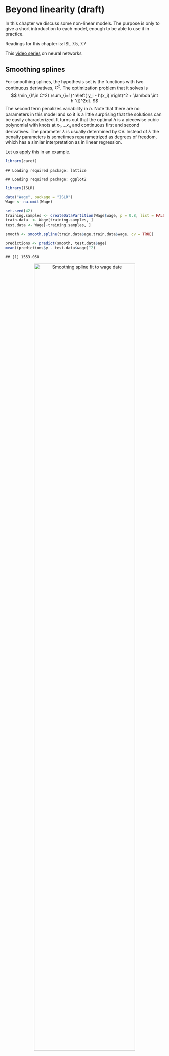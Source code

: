 # Beyond linearity (draft)

In this chapter we discuss some non-linear models. The purpose is only to give a short introduction to each model, enough to be able to use it in practice.

Readings for this chapter is:
ISL 7.5, 7.7

This [video series](https://www.youtube.com/playlist?list=PLZHQObOWTQDNU6R1_67000Dx_ZCJB-3pi) on neural networks

## Smoothing splines

For smoothing splines, the hypothesis set is the functions with two continuous derivatives, $C^2$. The optimization problem that it solves is
$$
\min_{h\in C^2} \sum_{i=1}^n\left( y_i - h(x_i) \right)^2 + \lambda \int h''(t)^2dt.
$$
The second term penalizes variability in $h$. Note that there are no parameters in this model and so it is a little surprising that the solutions can be easily characterized. It turns out that the optimal $h$ is a piecewise cubic polynomial with knots at $x_1,\ldots x_n$ and continuous first and second derivatives. The parameter $\lambda$ is usually determined by CV. Instead of $\lambda$ the penalty parameters is sometimes reparametrized as degrees of freedom, which has a similar interpretation as in linear regression.

Let us apply this in an example.

```r
library(caret)
```

```
## Loading required package: lattice
```

```
## Loading required package: ggplot2
```

```r
library(ISLR)

data("Wage", package = "ISLR")
Wage <- na.omit(Wage)

set.seed(42)
training.samples <- createDataPartition(Wage$wage, p = 0.8, list = FALSE)
train.data  <- Wage[training.samples, ]
test.data <- Wage[-training.samples, ]

smooth <- smooth.spline(train.data$age,train.data$wage, cv = TRUE)

predictions <- predict(smooth, test.data$age)
mean((predictions$y - test.data$wage)^2)
```

```
## [1] 1553.058
```
<div class="figure" style="text-align: center">
<img src="05-beyondLinearity_files/figure-html/smoothingSpline-1.png" alt="Smoothing spline fit to wage date" width="80%" />
<p class="caption">(\#fig:smoothingSpline)Smoothing spline fit to wage date</p>
</div>

## Generalized additive models

If there is more than one predictor, a useful model is the Generalized additive models (GAM). They are defined by the hypothesis functions of the form
$$
h(x_i) = \beta_0 + \sum_{j=1}^p h_j(x_{ij}).
$$
Here $h_j$ can be in principle any function, for example smoothing splines. We now present a small example using the wage data from ISLR. First load the data, partition into training/test and plot.

```r
library(ISLR)
library(gam)
```

```
## Loading required package: splines
```

```
## Loading required package: foreach
```

```
## Loaded gam 1.20
```

```r
library(GGally)
```

```
## Registered S3 method overwritten by 'GGally':
##   method from   
##   +.gg   ggplot2
```

```r
data("Wage", package = "ISLR")
Wage <- na.omit(Wage)

set.seed(42)
training.samples <-
  createDataPartition(Wage$wage, p = 0.8, list = FALSE)
train.data  <- Wage[training.samples,]
test.data <- Wage[-training.samples,]
cbp1 <- c("#999999", "#E69F00", "#56B4E9", "#009E73",
          "#F0E442", "#0072B2", "#D55E00", "#CC79A7")

ggpairs(train.data, columns=c("wage","year","age","education"),
        upper=list(continuous=wrap("smooth_loess",alpha=0.1,color=cbp1[2])),
        lower=list(continuous=wrap("smooth_loess",alpha=0.1,color=cbp1[2]))) +
  theme_minimal()
```

```
## `stat_bin()` using `bins = 30`. Pick better value with `binwidth`.
```

```
## `stat_bin()` using `bins = 30`. Pick better value with `binwidth`.
## `stat_bin()` using `bins = 30`. Pick better value with `binwidth`.
```

<div class="figure" style="text-align: center">
<img src="05-beyondLinearity_files/figure-html/wageDataPlot-1.png" alt="Scatter plot matrix of wage data." width="80%" />
<p class="caption">(\#fig:wageDataPlot)Scatter plot matrix of wage data.</p>
</div>
Looking at first row, for the year variable it would probably be fine with a linear fit, while for the age variable, a linear fit seems doubtful. Let us fit two models, one which is linear in year and one with a smoothing spline in year. Both are smoothing splines in age.

```r
gam.m1 <- gam(wage~ year + s(age , 4) + education , data = Wage)
gam.m2 <- gam(wage~ s(year , 4) + s(age , 4) + education , data = Wage)

anova(gam.m1, gam.m2)
```

```
## Analysis of Deviance Table
## 
## Model 1: wage ~ year + s(age, 4) + education
## Model 2: wage ~ s(year, 4) + s(age, 4) + education
##   Resid. Df Resid. Dev Df Deviance Pr(>Chi)
## 1      2990    3696846                     
## 2      2987    3692824  3   4021.7   0.3542
```
The p-value indicates that the linear fit is satisfactory. Let us calculate the test error, also comparing to a linear model.

```r
ls <- lm(wage~ year + age + education , data = Wage)
predictions <- predict(ls, test.data )
mean((predictions - test.data$wage)^2)
```

```
## [1] 1248.707
```

```r
predictions <- predict(gam.m1, test.data )
mean((predictions - test.data$wage)^2)
```

```
## [1] 1174.914
```

```r
predictions <- predict(gam.m2, test.data )
mean((predictions - test.data$wage)^2)
```

```
## [1] 1170.57
```
The gam models outperform the linear model. The test error is smaller for the gam model with year as smoothed spline, although the difference is small.

## Neural networks

In this section we give a short introduction to (artificial) neural networks (NN). After reading this you should know enough to understand enough to implement a simple NN and be able to learn about more advanced models on your own.

Let us consider the classification setting, the regression setting is very similar. We have a set of predictors $x_1,\ldots, x_p$ and wish to classify into one of $K$ classes. Consider the following simple model:
\begin{align*}
a &= \sigma(Wx + b)\\
h &= \text{softmax}(a).
\end{align*}
Here $W\in \mathbb R^{K\times p}$ is a weight matrix, $b\in \mathbb R^K$ is a bias vector and $\sigma$ is called the activation function. Traditionally sigmoid functions (s-shaped) were used as activiation function but recently it is more populare to use the so called rectified linear unit (ReLU), which is
$$
\sigma(x) = \max(0,x).
$$
Since we are doing classification, it is convenient if the output of the network can be interpreted as the probability of each class, this is the purporse of the softmax function:
$$
\text{softmax}(x) := \frac{e^{x_i}}{\sum_{j=1}^K e^{x_j}},\text{ for } i=1,\ldots,K \text{ and } x=(x_1,\ldots , x_K).
$$
We then classify each observation into the class with the highest probability.

The function above, $\sigma(Wx + b)$ is called a layer, and now we can stack them on to each other,
\begin{align*}
a_1 &= \sigma(W^1 x + b^1)\\
a_2 &= \sigma(W^2 a_1 + b^2)\\
&\vdots \\
a_L&= \sigma(W^{L-1} a_{L-1} + b^{L-1}) \\
h &= \text{softmax}(a_L).
\end{align*}
That is essentially all there is, different networks can be obtained by choosing different types of weight matrices and different number of layers $L$. There are results that show that NNs can approximate essentially any function. So looking back at our discussion about generalization error, it is not surprising that it is possible to achieve a low in-sample error using NN. What is however surprising, given the large number of parameters, is that they many times also achieve a low out-of-sample error.

As an example, let us consider the same data set as in Section 4.2. We do classification with 1, 2 and 3 layer NNs and plot the result.

<div class="figure" style="text-align: center">
<img src="05-beyondLinearity_files/figure-html/NN1layer-1.png" alt="Training data and classification with 1 layer neural network" width="80%" />
<p class="caption">(\#fig:NN1layer)Training data and classification with 1 layer neural network</p>
</div>
<div class="figure" style="text-align: center">
<img src="05-beyondLinearity_files/figure-html/NN2layer-1.png" alt="Training data and classification with 2 layer neural network" width="80%" />
<p class="caption">(\#fig:NN2layer)Training data and classification with 2 layer neural network</p>
</div>
<div class="figure" style="text-align: center">
<img src="05-beyondLinearity_files/figure-html/NN3layer-1.png" alt="Training data and classification with 3 layer neural network" width="80%" />
<p class="caption">(\#fig:NN3layer)Training data and classification with 3 layer neural network</p>
</div>

What remains to discuss is how to train NNs.

## Stochastic gradient descent

In this section we discuss an optimization method called *stochastic gradient descent*, which is used in training, among other models, NNs.

However, first let us consider (vanilla) gradient descent. We have a function $f$, which in general would be a function from $\mathbb R^d$ to $\mathbb R$, but for simplicity let us say it is from $\mathbb R$ to $\mathbb R$. We would like to minimize this function, that is we want to find $\theta^\star$ such that $f(\theta^\star)\leq f(\theta)$, for any $\theta\in \mathbb R$. Gradient descent is the algorithm that iterates the update:
$$
\theta_{new} = \theta_{old} - \eta f'(\theta_{old}).
$$
The algorithm calculates $f'$ evaluated at the current point $\theta_{old}$. If this is positive, the function is sloping upwards at that point and so if we take a small step to the left, the function should decrease. Therefore we take a step in the direction opposite of the sign of $f'$. Of course, this is only true close to $\theta_{old}$ so if we take a too large step, we risk increasing the function. Therefore we multiply by a small number $\eta>0$, usually called *learning rate* in machine learning. The choice of the learning rate is crucial, too small and the algorithm will be slow to find the minimum, too big and it might not find it at all. One can write done conditions when gradient descent is guaranteed to converge to the correct value, however in machine learning these conditions are rarely fullfilled. So instead one simply evaluate the model given by the algorithm, and if it works well, one is happy.

As a toy example, let us implement gradient descent on the function $f(\theta) = \theta^2$, were clearly $\theta^\star = 0$.

<div class="figure" style="text-align: center">
<img src="05-beyondLinearity_files/figure-html/gradientDescentExample-1.png" alt="Gradient descent" width="80%" />
<p class="caption">(\#fig:gradientDescentExample)Gradient descent</p>
</div>
We see that the fastest convergence (of these choices) is $\eta = 0.1$. Making $\eta$ smaller gives slower convergence since the step size is smaller, making $\eta$ larger makes the step size to large so that the algorithm overshoots and $\theta$ becomes negative.

In statistics we often want to minimize (or maximize) functions of the form
$$
f(\theta) = \frac{1}{n} \sum_{i=1}^n f_i(\theta),
$$
and then of course
$$
f'(\theta) = \frac{1}{n} \sum_{i=1}^n f_i'(\theta).
$$
Both the log-likelihood and the in-sample error are of this form. If $n$ is large, to calculation of the sum will however be expensive. Stochastic gradient descent therefore samples a small number of terms from the sum and takes a gradient descent step based on the derivative of only those terms. These terms are called a *mini-batch* and the number of terms is the batch size. Then we choose a number of different terms from the sum, and take a step based on them. Once we have gone through all the $n$ terms, we have completed one *epoch*.

The only thing that remains is to discuss how the derivatives are calculated. The parameters that we need to differentiate with respect to are the weight matrices $W$ and the biases $b$. Doing the differentiation by hand is too complicated and not an option.

The composition of two functions $f_1$ and $f_2$ is the function $f_1(f_2(x))$. Note that the neural network is of this form, where a linear transformation is composed with the activation function, which forms a layer. That layer is then composed with the next layer, and so on. Calculating derivatives of composed functions can be done with the chain rule and in the context of neural networks this is known as backpropagation.

For more on backpropogation and a visualization of neural network, I recommend this [video series](https://www.youtube.com/playlist?list=PLZHQObOWTQDNU6R1_67000Dx_ZCJB-3pi).

## An application

Let us see an example of how to implement a neural network classifier. We will use Keras, which is just a wrapper for the machine learning library Tensorflow. You may find the [documentation](https://keras.rstudio.com) useful

Our goal is to classify hand-written digits from the MNIST database, which is conveniently included in Keras. The first time you install Keras, you do.

```r
install.packages("keras")
keras::install_keras(tensorflow = "cpu")
```
After that, it should be enough to

```r
library(keras)
```
The MNIST database is already divided in a training and a test set

```r
mnist <- dataset_mnist()

x_train <- mnist$train$x
y_train <- mnist$train$y
x_test <- mnist$test$x
y_test <- mnist$test$y
```
Let us see what the pictures look like.
<div class="figure" style="text-align: center">
<img src="05-beyondLinearity_files/figure-html/mnist1-1.png" alt="Examples from MNIST" width="80%" />
<p class="caption">(\#fig:mnist1)Examples from MNIST</p>
</div>
Each image is represented as a 28x28 matrix of pixel values between 0 and 255. We reshape each matrix in to a vector and scale the pixel value so that it is between 0 and 1.

```r
dim(x_train) <- c(nrow(x_train), 784)
dim(x_test) <- c(nrow(x_test), 784)

x_train <- x_train / 255
x_test <- x_test / 255
```
The $y$ variables are given as an integer between 0 and 9. We transform it to a vector of dummy variables.

```r
y_train <- to_categorical(y_train, 10)
y_test <- to_categorical(y_test, 10)
```
Now we specify a 2-layer NN with Relu activation in the hidden layer and softmax in the last layer.

```r
model <- keras_model_sequential()
model %>%
  layer_dense(units = 50, activation = "relu", input_shape = c(784)) %>%
  layer_dense(units = 10, activation = "softmax")
```
We compile the model by specifying the loss and the optimization method.

```r
model %>% compile(
  loss = "categorical_crossentropy",
  optimizer = optimizer_rmsprop(),
  metrics = c("accuracy")
)
```
Here, cross entropy loss is just the negative of a multinomial log likelihood. The optimizer, RMSprop, is a way of choosing the learning rate adaptively. Now we train the NN.

```r
history <- model %>% fit(
  x_train, y_train,
  epochs = 10, batch_size = 128,
  validation_split = 0.2
)
```
Here we use 20‰ as a validation set. Usually NN does not include a regularization term and so there is a risk of overfitting. Instead one usually restricts the number of epochs and the optimization algorithm is not run until convergence. This is called early stopping.

```
## `geom_smooth()` using formula 'y ~ x'
```

<div class="figure" style="text-align: center">
<img src="05-beyondLinearity_files/figure-html/mnistHistory-1.png" alt="Training and validation loss/accuracy for each epoch" width="80%" />
<p class="caption">(\#fig:mnistHistory)Training and validation loss/accuracy for each epoch</p>
</div>
We see that the validation accuracy is still increasing, so we could probably run more epochs. Let us evaluate the model on the test set.

```r
model %>% evaluate(x_test, y_test,verbose = 0)
```

```
##      loss  accuracy 
## 0.1021595 0.9704000
```
The accuracy is 97%, which is not too bad. Let us make predictions on the test set and plot some of them.
<div class="figure" style="text-align: center">
<img src="05-beyondLinearity_files/figure-html/mnist2-1.png" alt="Predictions on the test set" width="80%" />
<p class="caption">(\#fig:mnist2)Predictions on the test set</p>
</div>




